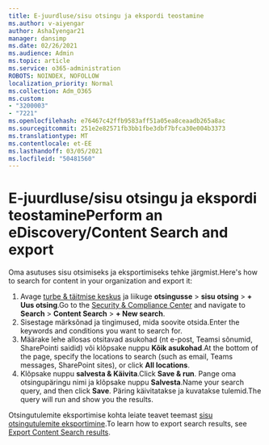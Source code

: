 ```yaml
---
title: E-juurdluse/sisu otsingu ja ekspordi teostamine
ms.author: v-aiyengar
author: AshaIyengar21
manager: dansimp
ms.date: 02/26/2021
ms.audience: Admin
ms.topic: article
ms.service: o365-administration
ROBOTS: NOINDEX, NOFOLLOW
localization_priority: Normal
ms.collection: Adm_O365
ms.custom:
- "3200003"
- "7221"
ms.openlocfilehash: e76467c42ffb9583aff51a05ea8ceaadb265a8ac
ms.sourcegitcommit: 251e2e82571fb3bb1fbe3dbf7bfca30e004b3373
ms.translationtype: MT
ms.contentlocale: et-EE
ms.lasthandoff: 03/05/2021
ms.locfileid: "50481560"
---
```

# <a name="perform-an-ediscoverycontent-search-and-export"></a><span data-ttu-id="513c7-102">E-juurdluse/sisu otsingu ja ekspordi teostamine</span><span class="sxs-lookup"><span data-stu-id="513c7-102">Perform an eDiscovery/Content Search and export</span></span>

<span data-ttu-id="513c7-103">Oma asutuses sisu otsimiseks ja eksportimiseks tehke järgmist.</span><span class="sxs-lookup"><span data-stu-id="513c7-103">Here's how to search for content in your organization and export it:</span></span>

1. <span data-ttu-id="513c7-104">Avage [turbe & täitmise keskus](https://go.microsoft.com/fwlink/?linkid=2086958) ja liikuge **otsingusse**  >  **sisu otsing**  >  **+ Uus otsing**.</span><span class="sxs-lookup"><span data-stu-id="513c7-104">Go to the [Security & Compliance Center](https://go.microsoft.com/fwlink/?linkid=2086958) and navigate to **Search** > **Content Search** > **+ New search**.</span></span>
1. <span data-ttu-id="513c7-105">Sisestage märksõnad ja tingimused, mida soovite otsida.</span><span class="sxs-lookup"><span data-stu-id="513c7-105">Enter the keywords and conditions you want to search for.</span></span>
1. <span data-ttu-id="513c7-106">Määrake lehe allosas otsitavad asukohad (nt e-post, Teamsi sõnumid, SharePointi saidid) või klõpsake nuppu **Kõik asukohad**.</span><span class="sxs-lookup"><span data-stu-id="513c7-106">At the bottom of the page, specify the locations to search (such as email, Teams messages, SharePoint sites), or click **All locations**.</span></span>
1. <span data-ttu-id="513c7-107">Klõpsake nuppu **salvesta & Käivita**.</span><span class="sxs-lookup"><span data-stu-id="513c7-107">Click **Save & run**.</span></span> <span data-ttu-id="513c7-108">Pange oma otsingupäringu nimi ja klõpsake nuppu **Salvesta**.</span><span class="sxs-lookup"><span data-stu-id="513c7-108">Name your search query, and then click **Save**.</span></span> <span data-ttu-id="513c7-109">Päring käivitatakse ja kuvatakse tulemid.</span><span class="sxs-lookup"><span data-stu-id="513c7-109">The query will run and show you the results.</span></span>

<span data-ttu-id="513c7-110">Otsingutulemite eksportimise kohta leiate teavet teemast [sisu otsingutulemite eksportimine](https://go.microsoft.com/fwlink/?linkid=2102118).</span><span class="sxs-lookup"><span data-stu-id="513c7-110">To learn how to export search results, see [Export Content Search results](https://go.microsoft.com/fwlink/?linkid=2102118).</span></span>

